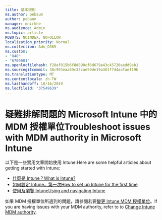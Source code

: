 ```yaml
---
title: 基本規則
ms.author: pebaum
author: pebaum
manager: mnirkhe
ms.audience: Admin
ms.topic: article
ROBOTS: NOINDEX, NOFOLLOW
localization_priority: Normal
ms.collection: Adm_O365
ms.custom:
- "848"
- "6700001"
ms.openlocfilehash: f28ef015b6f8d890cf6d679a43c45720aedd9ab1
ms.sourcegitcommit: 38c993eaa89c33cae59de19a381f7d4aafaef19b
ms.translationtype: MT
ms.contentlocale: zh-TW
ms.lasthandoff: 10/16/2019
ms.locfileid: "37549639"
---
```

# <a name="troubleshoot-issues-with-mdm-authority-in-microsoft-intune"></a><span data-ttu-id="45122-102">疑難排解問題的 Microsoft Intune 中的 MDM 授權單位</span><span class="sxs-lookup"><span data-stu-id="45122-102">Troubleshoot issues with MDM authority in Microsoft Intune</span></span>

<span data-ttu-id="45122-103">以下是一些實用文章開始使用 Intune:</span><span class="sxs-lookup"><span data-stu-id="45122-103">Here are some helpful articles about getting started with Intune:</span></span>

- [<span data-ttu-id="45122-104">什麼是 Intune？</span><span class="sxs-lookup"><span data-stu-id="45122-104">What is Intune?</span></span>](https://docs.microsoft.com/intune/what-is-intune)
- [<span data-ttu-id="45122-105">如何設定 Intune，第一次</span><span class="sxs-lookup"><span data-stu-id="45122-105">How to set up Intune for the first time</span></span>](https://docs.microsoft.com/intune/setup-steps)
- [<span data-ttu-id="45122-106">使用及瀏覽 Intune</span><span class="sxs-lookup"><span data-stu-id="45122-106">Using and navigating Intune</span></span>](https://docs.microsoft.com/intune/tutorial-walkthrough-intune-portal)

<span data-ttu-id="45122-107">如果 MDM 授權單位所遇到的問題，請參閱若要[變更 Intune MDM 授權單位](https://docs.microsoft.com/alchemyinsights/change-mdm-authority)。</span><span class="sxs-lookup"><span data-stu-id="45122-107">If you are having issues with your MDM authority, refer to to [Change Intune MDM authority](https://docs.microsoft.com/alchemyinsights/change-mdm-authority).</span></span>